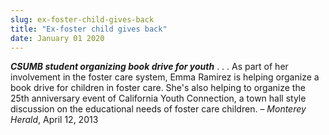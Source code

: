 ```yaml
---
slug: ex-foster-child-gives-back
title: "Ex-foster child gives back"
date: January 01 2020
---
```


<p><strong><em>CSUMB student organizing book drive for youth</em></strong> . . . As part of her involvement in the foster care system, Emma Ramirez is helping organize a book drive for children in foster care. She's also helping to organize the 25th anniversary event of California Youth Connection, a town hall style discussion on the educational needs of foster care children. – <em>Monterey Herald</em>, April 12, 2013
</p>
